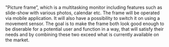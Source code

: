 "Picture frame”, which is a multitasking monitor including features such as slide-show with various photos, calendar
etc. The frame will be operated via mobile application. It will also have a possibility to switch it on using a movement
sensor. The goal is to make the frame both look good enough to be diserable for a potential user and function in a way,
that will satisfy their needs and by combining these two exceed what is currently available on the market.
